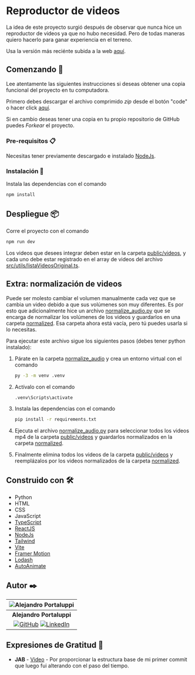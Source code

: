# Reproductor de videos

La idea de este proyecto surgió después de observar que nunca hice un reproductor de videos ya que no hubo necesidad. Pero de todas maneras quiero hacerlo para ganar experiencia en el terreno.

Usa la versión más reciénte subida a la web [aquí](https://reproductordevideos.netlify.app/).

## Comenzando 🚀

Lee atentamente las siguientes instrucciones si deseas obtener una copia funcional del proyecto en tu computadora.

Primero debes descargar el archivo comprimido _zip_ desde el botón "code" o hacer click [aquí](https://github.com/Ale6100/Reproductor-de-videos/archive/refs/heads/main.zip).

Si en cambio deseas tener una copia en tu propio repositorio de GitHub puedes _Forkear_ el proyecto.

### Pre-requisitos 📋

Necesitas tener previamente descargado e instalado [NodeJs](https://nodejs.org/).

### Instalación 🔧

Instala las dependencias con el comando

```bash
npm install
```

## Despliegue 📦

Corre el proyecto con el comando

```bash
npm run dev
```

Los videos que desees integrar deben estar en la carpeta [public/videos](public/videos), y cada uno debe estar registrado en el array de videos del archivo [src/utils/listaVideosOriginal.ts](src/utils/listaVideosOriginal.ts).

## Extra: normalización de videos

Puede ser molesto cambiar el volumen manualmente cada vez que se cambia un video debido a que sus volúmenes son muy diferentes. Es por esto que adicionalmente hice un archivo [normalize_audio.py](./normalize_audio/normalize_audio.py) que se encarga de normalizar los volúmenes de los videos y guardarlos en una carpeta [normalized](./normalize_audio/normalized). Esa carpeta ahora está vacía, pero tú puedes usarla si lo necesitas.

Para ejecutar este archivo sigue los siguientes pasos (debes tener python instalado):

1. Párate en la carpeta [normalize_audio](./normalize_audio) y crea un entorno virtual con el comando

    ```bash
    py -3 -m venv .venv
    ```

2. Actívalo con el comando

    ```bash
    .venv\Scripts\activate
    ```

3. Instala las dependencias con el comando

    ```bash
    pip install -r requirements.txt
    ```

4. Ejecuta el archivo [normalize_audio.py](./normalize_audio/normalize_audio.py) para seleccionar todos los videos mp4 de la carpeta [public/videos](public/videos) y guardarlos normalizados en la carpeta [normalized](./normalize_audio/normalized).

5. Finalmente elimina todos los videos de la carpeta [public/videos](public/videos) y reemplázalos por los videos normalizados de la carpeta [normalized](./normalize_audio/normalized).

## Construido con 🛠️

* Python
* HTML
* CSS
* JavaScript
* [TypeScript](typescriptlang.org)
* [ReactJS](https://reactjs.org/)
* [NodeJs](https://nodejs.org/)
* [Tailwind](https://tailwindcss.com/)
* [Vite](https://vitejs.dev/)
* [Framer Motion](https://www.framer.com/motion/)
* [Lodash](https://lodash.com/)
* [AutoAnimate](https://auto-animate.formkit.com/)

## Autor ✒️

| ![Alejandro Portaluppi](https://avatars.githubusercontent.com/u/107259761?size=50)
|:-:
| **Alejandro Portaluppi**
|[![GitHub](https://img.shields.io/badge/github-%23121011.svg?&style=for-the-badge&logo=github&logoColor=white)](https://github.com/Ale6100) [![LinkedIn](https://img.shields.io/badge/linkedin%20-%230077B5.svg?&style=for-the-badge&logo=linkedin&logoColor=white)](https://www.linkedin.com/in/alejandro-portaluppi)

## Expresiones de Gratitud 🎁

* **JAB** - [Video](https://youtu.be/1nKa_1D3_6M) - Por proporcionar la estructura base de mi primer commit que luego fui alterando con el paso del tiempo.
